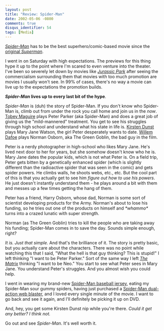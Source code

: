 ```yaml
---
layout: post
title: "Review: Spider-Man"
date: 2002-05-06 -0800
comments: true
disqus_identifier: 54
tags: [Media]
---
```

*[Spider-Man](http://www.spiderman.sonypictures.com/)* has to be the
best superhero/comic-based movie since the [original
*Superman*](http://www.amazon.com/exec/obidos/ASIN/B000059Z8J/mhsvortex).
 
 I went in on Saturday with high expectations. The previews for this
thing hype it up to the point where I'm scared to even venture into the
theater. I've been so severely let down by movies like *[Jurassic
Park](http://www.amazon.com/exec/obidos/ASIN/B00003CXAT/mhsvortex)*
after seeing the commercialism surrounding them that movies with too
much promotion are movies I usually won't see. In 99% of cases, there's
no way a movie can live up to the expectations the promotion builds.
 
 ***Spider-Man* lives up to every last bit of the hype**.
 
 *Spider-Man* is (duh) the story of Spider-Man. If you don't know who
Spider-Man is, climb out from under the rock you call home and join us
in the *now*. [Tobey Maguire](http://us.imdb.com/Name?Maguire,+Tobey)
plays Peter Parker (aka Spider-Man) and does a great job of giving us
the "mild-mannered" treatment. You get to see his struggles through high
school and understand what his state in life is. [Kirsten
Dunst](http://us.imdb.com/Name?Dunst,+Kirsten) plays Mary Jane Watson,
the girl Peter desperately wants to date. [Willem
Dafoe](http://us.imdb.com/Name?Dafoe,+Willem) plays Norman Osborn, aka
The Green Goblin, the bad guy in the film.
 
 Peter is a nerdy photographer in high-school who likes Mary Jane. He's
lived next door to her for years, but she somehow doesn't know who he
is. Mary Jane dates the popular kids, which is not what Peter is. On a
field trip, Peter gets bitten by a genetically enhanced spider (which is
slightly different than the radioactive spider that was seen in the
comic) and gets spider powers. He climbs walls, he shoots webs, etc.,
etc. But the cool part of this is that you actually get to see him
*figure out how to use his powers*. He just doesn't instantly understand
them - he plays around a bit with them and messes up a few times getting
the hang of them.
 
 Peter has a friend, Harry Osborn, whose dad, Norman is some sort of
scientist developing products for the Army. Norman's about to lose his
funding, so he tries out one of the products on himself and *\*whammo\**
turns into a crazed lunatic with super strength.
 
 Norman (as The Green Goblin) tries to kill the people who are taking
away his funding; Spider-Man comes in to save the day. Sounds simple
enough, right?
 
 *It is. Just that simple.* And that's the brilliance of it. The story
is pretty basic, but you actually care about the characters. There was
no point while watching this that I said, "What the hell is that guy
thinking? This is stupid!" I left thinking "I want to be Peter Parker."
Sort of the same way I left *[The
Matrix](http://www.amazon.com/exec/obidos/ASIN/B00000K19E/mhsvortex)*
thinking "I want to be Neo." You start to see what Peter sees in Mary
Jane. You understand Peter's struggles. And you almost wish you could
help.
 
 I went in wearing my brand-new [Spider-Man baseball
jersey](http://www.marzdistribution.com/insideMarz/moreinfo.cfm?ID=CHANGES-21-847-371),
eating my Spider-Man sour gummy spiders, having just purchased a
[Spider-Man dual-action web
blaster](http://www.marvel.com/toybiz/spidermovie/xtras/movie_43735.pdf),
and I loved every single minute of the movie. I want to go back and see
it again, and I'll definitely be picking it up on DVD.
 
 And, hey, you get some Kirsten Dunst nip while you're there. *Could it
get any better? I think not.*
 
 Go out and see *Spider-Man*. It's well worth it.
